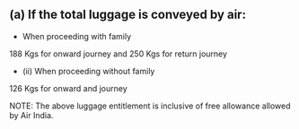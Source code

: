 ## (a) If the total luggage is conveyed by air:

- When proceeding with family

188 Kgs for onward journey and 250 Kgs for return journey

- (ii) When proceeding without   family

126 Kgs for onward and journey

NOTE: The above luggage entitlement is inclusive of free allowance allowed by Air India.
